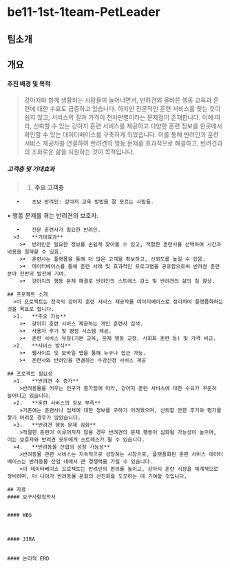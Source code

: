 # be11-1st-1team-PetLeader


## 팀소개

## 개요
#### **추진 배경 및 목적**
  >강아지와 함께 생활하는 사람들이 늘어나면서, 반려견의 올바른 행동 교육과 훈련에 대한 수요도 급증하고 있습니다.
  >하지만 전문적인 훈련 서비스를 찾는 것이 쉽지 않고, 서비스의 질과 가격이 천차만별이라는 문제점이 존재합니다.
  >이에 따라, 신뢰할 수 있는 강아지 훈련 서비스를 제공하고 다양한 훈련 정보를 한곳에서 확인할 수 있는 데이터베이스를 구축하게 되었습니다.
  >이를 통해 반려인과 훈련 서비스 제공자를 연결하여 반려견의 행동 문제를 효과적으로 해결하고, 반려견과의 조화로운 삶을 지원하는 것이 목적입니다.

##### **고객층 및 기대효과**
  >1.	**주요 고객층**
```
   •	초보 반려인: 강아지 교육 방법을 잘 모르는 사람들.
```
   •	행동 문제를 겪는 반려견의 보호자.
```
   •	전문 훈련사가 필요한 반려인.
  >3.	**기대효과**
    >•	반려인은 필요한 정보를 손쉽게 찾아볼 수 있고, 적합한 훈련사를 선택하여 시간과 비용을 절약할 수 있음.
    >•	훈련사는 플랫폼을 통해 더 많은 고객을 확보하고, 신뢰도를 높일 수 있음.
    >•	데이터베이스를 통해 훈련 사례 및 효과적인 프로그램을 공유함으로써 반려견 훈련 분야 전반의 발전에 기여.
    >•	강아지의 행동 문제 해결로 반려인의 스트레스 감소 및 반려견의 삶의 질 향상.

## 프로젝트 소개
  >이 프로젝트는 전국의 강아지 훈련 서비스 제공자를 데이터베이스로 정리하여 플랫폼화하는 것을 목표로 합니다.
  >1.	**주요 기능**
    >•	강아지 훈련 서비스 제공하는 개인 훈련사 검색.
    >•	사용자 후기 및 평점 시스템 제공.
    >•	훈련 서비스 유형(기본 교육, 문제 행동 교정, 사회화 훈련 등) 및 가격 비교.
  >2.	**서비스 방식**
    >•	웹사이트 및 모바일 앱을 통해 누구나 접근 가능.
    >•	훈련사와 반려인을 연결하는 수강신청 서비스 제공

## 프로젝트 필요성
  >1.	**반려견 수 증가**
    >반려동물을 키우는 인구가 증가함에 따라, 강아지 훈련 서비스에 대한 수요가 꾸준히 늘어나고 있습니다.
  >2.	**훈련 서비스의 정보 부족**
    >기존에는 훈련사나 업체에 대한 정보를 구하기 어려웠으며, 신뢰할 만한 후기와 평가를 찾기 어려운 경우가 많았습니다.
  >3.	**반려견 행동 문제 심화**
    >적절한 훈련이 이루어지지 않을 경우 반려견의 문제 행동이 심화될 가능성이 높으며, 이는 보호자와 반려견 모두에게 스트레스가 될 수 있습니다.
  >4.	**반려동물 산업의 성장 가능성**
    >반려동물 관련 서비스는 지속적으로 성장하는 시장으로, 플랫폼화된 훈련 서비스 데이터베이스는 반려동물 산업 내에서 큰 경쟁력을 가질 수 있습니다.
    >이 데이터베이스 프로젝트는 반려인의 편의를 높이고, 강아지 훈련 시장을 체계적으로 정비하며, 더 나아가 반려동물 문화의 선진화를 도모하는 데 기여할 것입니다.

## 자료
#### 요구사항정의서 


#### WBS



#### JIRA


#### 논리적 ERD


